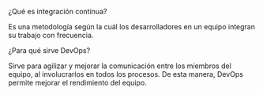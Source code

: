 ¿Qué es integración continua?

Es una metodología según la cuál los desarrolladores en un equipo integran su trabajo con frecuencia.

¿Para qué sirve DevOps?

Sirve para agilizar y mejorar la comunicación entre los miembros del equipo, al involucrarlos en todos los procesos. De esta manera, DevOps permite mejorar el rendimiento del equipo. 